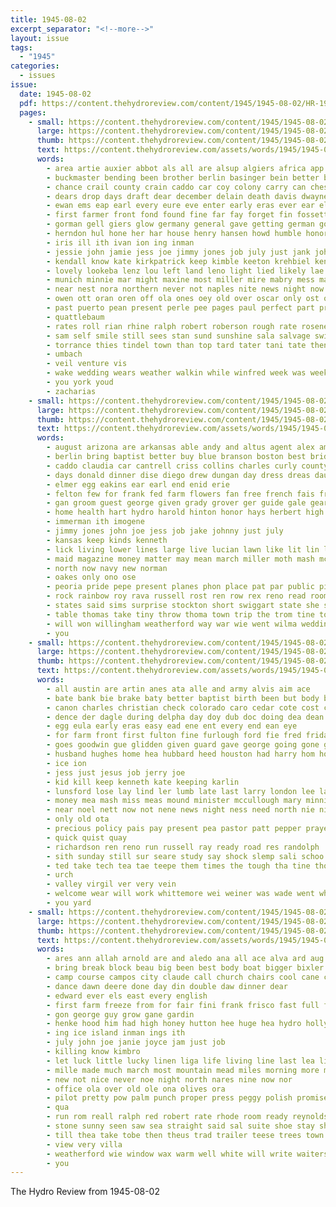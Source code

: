 ```yaml
---
title: 1945-08-02
excerpt_separator: "<!--more-->"
layout: issue
tags:
  - "1945"
categories:
  - issues
issue:
  date: 1945-08-02
  pdf: https://content.thehydroreview.com/content/1945/1945-08-02/HR-1945-08-02.pdf
  pages:
    - small: https://content.thehydroreview.com/content/1945/1945-08-02/small/HR-1945-08-02-01.jpg
      large: https://content.thehydroreview.com/content/1945/1945-08-02/large/HR-1945-08-02-01.jpg
      thumb: https://content.thehydroreview.com/content/1945/1945-08-02/thumbnails/HR-1945-08-02-01.jpg
      text: https://content.thehydroreview.com/assets/words/1945/1945-08-02/HR-1945-08-02-01.txt
      words:
        - area artie auxier abbot als all are alsup algiers africa app awad ason ang aso august ater ago american ave arbes ani ade and army aime auge aday ann atta anthony ares aug arm
        - buckmaster bending been brother berlin basinger bein better burns bless boys border big business bassler bowers but beach both baird broad ban battles back brought bing buys beadle bor body bill board brummell blind bento black binger buy
        - chance crail county crain caddo car coy colony carry can chest character cogar croix coast cation clos come colar claiborne city cain course caldwell cobb camp cook chester calvin clifford clarence cross credit cody corners carney cartwright ching clyde child clinton college cheer class close
        - dears drop days draft dear december delain death davis dwayne driver day done down deeds derickson don dine degree dinner during dinn dav daughter
        - ewan ems eap earl every eure eve enter early eras ever ear elk england emory emon evelyn
        - first farmer front fond found fine far fay forget fin fossett frank fier face friends floyd frost felton few free fort fought frederick foggia furlough france finley felt freddie fulton foss flowers farm for former fair fon fast french from fran
        - gorman gell giers glow germany general gave getting german good guerre guess glendon george grain guest galvin ger glas gels gone gene gift gard glen
        - herndon hul hone her har house henry hansen howd humble honor harry how hold hydro hour horse hin harris hinton haven han had holland hart him harold husband heard harding held home homan high has hary
        - iris ill ith ivan ion ing inman
        - jessie john jamie jess joe jimmy jones job july just jank johnson johns jesse
        - kendall know kate kirkpatrick keep kimble keeton krehbiel kenneth
        - lovely lookeba lenz lou left land leno light lied likely lae last like linda leonard lee little layman laughter loc love livengood loan life lead line lind las leo lor later lindsay landing list lowell lot
        - munich minnie mar might maxine most miller mire mabry mess marvin millwee method melvin must members meek matter mexico mayor morrison mos major mond monday mcnally mass milton more made man may mont much murrell mer mccain meth moth mur max madge march many men monda mills market
        - near nest nora northern never not naples nite news night now nations norman new nat north normandy nephew
        - owen ott oran oren off ola ones oey old over oscar only ost opal office orville
        - past puerto pean present perle pee pages paul perfect part president prior pull pet paper place patsy pita peggy pore proud patrick per people
        - quattlebaum
        - rates roll rian rhine ralph robert roberson rough rate rosene red record roy reno rocky ray rico records revie ready rudolph rex raetz res raymond royce rene rome route
        - sam self smile still sees stan sund sunshine sala salvage swim seeker sarris see service states sans soper sorrow school sat senior short salt such scarce sharry sept sunday sun sad september sides super sai sutton summer straight sit sons stange sleep speck store seem she son stage soon say southern six state special shall sister story sodders saturday sweet sale sur sule second side stream
        - torrance thies tindel town than top tard tater tani tate then tex texas tha trip tao thomas thie tes tommie tory tyree the tell taken ted try tech
        - umbach
        - veil venture vis
        - wake wedding wears weather walkin while winfred week was weeks work working willis war well word william way went wish wayne words wil willie wonder weatherford write wars water walter will wagnon with
        - you york youd
        - zacharias
    - small: https://content.thehydroreview.com/content/1945/1945-08-02/small/HR-1945-08-02-02.jpg
      large: https://content.thehydroreview.com/content/1945/1945-08-02/large/HR-1945-08-02-02.jpg
      thumb: https://content.thehydroreview.com/content/1945/1945-08-02/thumbnails/HR-1945-08-02-02.jpg
      text: https://content.thehydroreview.com/assets/words/1945/1945-08-02/HR-1945-08-02-02.txt
      words:
        - august arizona are arkansas able andy and altus agent alex american area arents all army ain
        - berlin bring baptist better buy blue branson boston best bride brought body belle bows ber black blush bag bradley bonds brief burn ben ban but
        - caddo claudia car cantrell criss collins charles curly county curtis city cal cash chose crossley child colorado come church coe cha company colee cris col cream cashier canton
        - days donald dinner dise diego drew dungan day dress dreas daughter duke denver dome die dolores
        - elmer egg eakins ear earl end enid erie
        - felton few for frank fed farm flowers fan free french fais friends from first
        - gan groom guest george given grady grover ger guide gale geary grain
        - home health hart hydro harold hinton honor hays herbert high hobart halle herndon hatfield handle hamilton hens hand harris hen her had haggard hei
        - immerman ith imogene
        - jimmy jones john joe jess job jake johnny just july
        - kansas keep kinds kenneth
        - lick living lower lines large live lucian lawn like lit lin louise lat lasley life later let liss laden
        - maid magazine money matter may mean march miller moth mash mcfarlin merman mand mar milton morgan minnie many man muse marriage mayer made miss maybe
        - north now navy new norman
        - oakes only ono ose
        - peoria pride pepe present planes phon place pat par public piedmont pain park plan plants plate phoenix pleasant patel post pete peach
        - rock rainbow roy rava russell rost ren row rex reno read room rowan rin reynolds reva
        - states said sims surprise stockton short swiggart state she sons spencer staple seed spare second sailing school selma sister spain sunday stafford staples son subject seer see string somer standing service sau save
        - table thomas take tiny throw thoma town trip the trom tine tol tippett
        - will won willingham weatherford way war wie went wilma wedding wilbur was white wages why weeks with wat work
        - you
    - small: https://content.thehydroreview.com/content/1945/1945-08-02/small/HR-1945-08-02-03.jpg
      large: https://content.thehydroreview.com/content/1945/1945-08-02/large/HR-1945-08-02-03.jpg
      thumb: https://content.thehydroreview.com/content/1945/1945-08-02/thumbnails/HR-1945-08-02-03.jpg
      text: https://content.thehydroreview.com/assets/words/1945/1945-08-02/HR-1945-08-02-03.txt
      words:
        - all austin are artin anes ata alle and army alvis aim ace
        - bate bank bie brake baty better baptist birth been but body bolling bible bethel billy battle ban ben bring black beat best book bus
        - canon charles christian check colorado caro cedar cote cost chris coffey caddo crissman chi cea cart cris class car cant county cine cunat company cruzan cha come cloninger coop cheer city card call course church
        - dence der dagle during delpha day doy dub doc doing dea dean daughters down dave dames days duty dow dinner daughter double
        - egg eula early eras easy ead ene ent every end ean eye
        - for farm front first fulton fine furlough ford fie fred friday few fails faith fay friends from fira fall flies
        - goes goodwin gue glidden given guard gave george going gone gene guest goldie gas good
        - husband hughes home hea hubbard heed houston had harry hom hot has held hardware hydro howard helps herndon hand her hamilton
        - ice ion
        - jess just jesus job jerry joe
        - kid kill keep kenneth kate keeping karlin
        - lunsford lose lay lind ler lumb late last larry london lee laundry look let low lebus long les
        - money mea mash miss meas mound minister mccullough mary minnie mess mans muriel morning meals more madden miller most monday made mone mater mon mill mer mayo mira man matter magnolia much
        - near noel nett now not nene news night ness need north nie niece
        - only old ota
        - precious policy pais pay present pea pastor patt pepper prayer pon pope pat poe past piano pleasant pee plan prise people
        - quick quist quay
        - richardson ren reno run russell ray ready road res randolph
        - sith sunday still sur seare study say shock slemp sali schoo som smith summer save sly sons sale sylvester son she station soap san stock school sister sturdy surface shoe stewart second supper saturday service sue spray
        - ted take tech tea tae teepe them times the tough tha tine thomason thing turn texas trip ton theer top taken
        - urch
        - valley virgil ver very vein
        - welcome wear will work whittemore wei weiner was wade went while weatherford working with wash well want weathers week weeks wee weather win
        - you yard
    - small: https://content.thehydroreview.com/content/1945/1945-08-02/small/HR-1945-08-02-04.jpg
      large: https://content.thehydroreview.com/content/1945/1945-08-02/large/HR-1945-08-02-04.jpg
      thumb: https://content.thehydroreview.com/content/1945/1945-08-02/thumbnails/HR-1945-08-02-04.jpg
      text: https://content.thehydroreview.com/assets/words/1945/1945-08-02/HR-1945-08-02-04.txt
      words:
        - ares ann allah arnold are and aledo ana all ace alva ard aug acre abay aude acres arthurs
        - bring break block beau big been best body boat bigger bixler bastille beach but bath beat
        - camp course campos city claude call church chairs cool cane close came carlo custer claudia caddo carruth cedar chest chair county cali class
        - dance dawn deere done day din double daw dinner dear
        - edward ever els east every english
        - first farm freeze from for fair fini frank frisco fast full friday frost french
        - gon george guy grow gane gardin
        - henke hood him had high honey hutton hee huge hea hydro hollywood harding homer hall
        - ing ice island inman ings ith
        - july john joe janie joyce jam just job
        - killing know kimbro
        - let luck little lucky linen liga life living line last lea like love lovely
        - mille made much march most mountain mead miles morning more mir mail monte mass must million
        - new not nice never noe night north nares nine now nor
        - office ola over old ole ona olives ora
        - pilot pretty pow palm punch proper press peggy polish promise peaches perfect pop plane
        - qua
        - run rom reall ralph red robert rate rhode room ready reynolds rain rest read rushing real
        - stone sunny seen saw sea straight said sal suite shoe stay shine sale south send school service seo sou stove sheets store son sergeant swinehart soon sohn such street state southern see
        - till thea take tobe then theus trad trailer teese trees town thing top trim tes tough tour thomas tom the tha
        - view very villa
        - weatherford wie window wax warm well white will write waiters windows wei world went with west was want
        - you
---
```


The Hydro Review from 1945-08-02

<!--more-->


